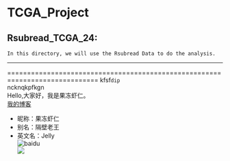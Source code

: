 TCGA_Project
============
Rsubread_TCGA_24:
-----------------
	In this directory, we will use the Rsubread Data to do the analysis.

-----------------------------------------------------------------------------

=============================================================================
kfsf`dip`<br>ncknqkpfkgn<br>
		Hello,大家好，我是果冻虾仁。<br>
[我的博客](http://blog.csdn.net/guodongxiaren)  
* 昵称：果冻虾仁  
* 别名：隔壁老王  
* 英文名：Jelly
<br>![baidu](http://www.baidu.com/img/bdlogo.gif "百度logo") <br>
![](https://github.com/guodongxiaren/ImageCache/raw/master/Logo/foryou.gif) 
